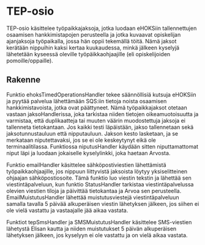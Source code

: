 # TEP-osio

TEP-osio käsittelee työpaikkajaksoja, jotka luodaan eHOKSiin tallennettujen
osaamisen hankkimistapojen perusteella ja jotka kuvaavat opiskelijan ajanjaksoja
työpaikalla, jossa hän oppii tekemällä töitä. Nämä jaksot kerätään nippuihin
kaksi kertaa kuukaudessa, minkä jälkeen kyselyjä lähetetään kyseessä oleville
työpäikkaohjaajille (eli opiskelijoiden pomoille/oppaille).


## Rakenne

Funktio ehoksTimedOperationsHandler tekee säännöllisiä kutsuja eHOKSiin ja
pyytää palvelua lähettämään SQS:iin tietoja noista osaamisen hankkimistavoista,
jotka ovat päättyneet. Nämä työpaikkajaksot otetaan vastaan jaksoHandlerissa,
joka tarkistaa niiden tietojen oikeamuotoisuutta ja varmistaa, että
duplikaatteja tai muuten väärin muodostettuja jaksoja ei tallenneta
tietokantaan. Jos kaikki testi läpäistään, jakso tallennetaan sekä
jaksotunnustauluun että nipputauluun. Jakson kesto lasketaan, ja se merkataan
niputettavaksi, jos se ei ole keskeytynyt eikä ole terminaalitilassa. Funktiossa
niputusHandler käydään sitten niputtamattomat niput läpi ja luodaan jokaiselle
kyselylinkki, joka haetaan Arvosta.

Funktio emailHandler käsittelee sähköpostiviestien lähettämistä
työpaikkaohjaajille, jos nippuun liittyvistä jaksoista löytyy yksiselitteinen
ohjaajan sähköpostiosoite. Tämä funktio luo viestin tekstin ja lähettää sen
viestintäpalveluun, kun funktio StatusHandler tarkistaa viestintäpalvelussa
olevien viestien tiloja ja päivittää tietokantaa ja Arvoa sen perusteella.
EmailMuistutusHandler lähettää muistutusviestejä viestintäpalveluun samalla
tavalla 5 päivää alkuperäisen viestin lähetyksen jälkeen, jos siihen ei ole
vielä vastattu ja vastaajalle jää aikaa vastata.

Funktiot tepSmsHandler ja SMSMuistutusHandler käsittelee SMS-viestien lähetystä
Elisan kautta ja niiden muistutukset 5 päivän alkuperäisen lähetyksen jälkeen,
jos kyselyyn ei ole vastattu ja on vielä aikaa vastata. 
